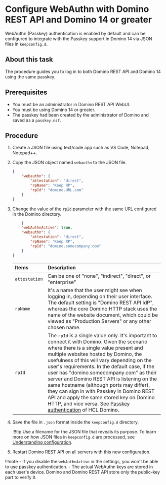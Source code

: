 # Configure WebAuthn with Domino REST API and Domino 14 or greater

WebAuthn (Passkey) authentication is enabled by default and can be configured to integrate with the Passkey support in Domino 14 via JSON files in `keepconfig.d`. 

## About this task

The procedure guides you to log in to both Domino REST API and Domino 14 using the same passkey.

## Prerequisites

- You must be an administrator in Domino REST API WebUI.
- You must be using Domino 14 or greater.
- The passkey had been created by the administrator of Domino and saved as a `passkey.nsf`.

## Procedure
    
1. Create a JSON file using text/code app such as VS Code, Notepad, Notepad++.
2. Copy the JSON object named `webauthn` to the JSON file.

    ```json
    {
        "webauthn": {
            "attestation": "direct",
            "rpName": "Keep RP",
            "rpId": "domino.URL.com"
        }
    }
    ```
3. Change the value of the `rpId` parameter with the same URL configured in the Domino directory. 

    ```json
        {
        "webAuthnActive": true,
        "webauthn": {
            "attestation": "direct",
            "rpName": "Keep RP",
            "rpId": "domino.somecompany.com"
        }
    }
    ```
 
    | Items           | Description                          |
    | :-------------- | :-----------------------------------|
    | `attestation`   |Can be one of "none", "indirect", "direct", or "enterprise"  |
    | `rpName`| It's a name that the user might see when logging in, depending on their user interface. The default setting is "Domino REST API IdP", whereas the core Domino HTTP stack uses the name of the website document, which could be viewed as "Production Servers" or any other chosen name.  |
    | `rpId`| The `rpId` is a single value only. It's important to connect it with Domino. Given the scenario where there is a single value present and multiple websites hosted by Domino, the usefulness of this will vary depending on the user's requirements. In the default case, if the user has "domino.somecompany.com" as their server and Domino REST API is listening on the same hostname (although ports may differ), they can sign in with Passkey in Domino REST API and apply the same stored key on Domino HTTP, and vice versa. See [Passkey authentication](https://help.hcltechsw.com/domino/14.0.0/admin/conf_dominopasskeyauth.html) of HCL Domino. |

4. Save the file in `.json` format inside the `keepconfig.d` directory.

    !!!tip
        Use a filename for the JSON file that reveals its purpose. To learn more on how JSON files in `keepconfig.d` are processed, see [Understanding configuration](../production/configparam.md#understanding-configuration).

5. Restart Domino REST API on all servers with this new configuration.

!!!note
    - If you disable the `webAuthnActive` in the settings, you won't be able to use passkey authentication.
    - The actual WebAuthn keys are stored in each user's device. Domino and Domino REST API store only the public-key part to verify it. 